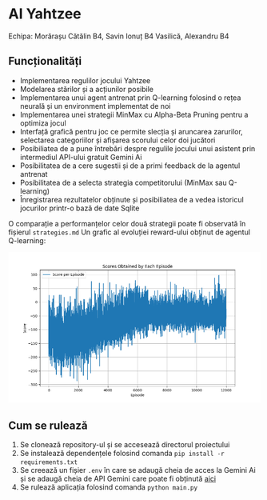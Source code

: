 # AI Yahtzee
 Echipa: Morărașu Cătălin B4, Savin Ionuț B4 Vasilică, Alexandru B4
 
## Funcționalități

- Implementarea regulilor jocului Yahtzee
- Modelarea stărilor și a acțiunilor posibile
- Implementarea unui agent antrenat prin Q-learning folosind o rețea neurală și un environment implementat de noi
- Implementarea unei strategii MinMax cu Alpha-Beta Pruning pentru a optimiza jocul
- Interfață grafică pentru joc ce permite slecția și aruncarea zarurilor, selectarea categoriilor și afișarea scorului celor doi jucători
- Posibiliatea de a pune întrebări despre regulile jocului unui asistent prin intermediul API-ului gratuit Gemini Ai
- Posibilitatea de a cere sugestii și de a primi feedback de la agentul antrenat
- Posibilitatea de a selecta strategia competitorului (MinMax sau Q-learning)
- Înregistrarea rezultatelor obținute și posibiliatea de a vedea istoricul jocurilor printr-o bază de date Sqlite

O comparație a performanțelor celor două strategii poate fi observată în fișierul `strategies.md`
Un grafic al evoluției reward-ului obținut de  agentul Q-learning:

![Q-learning](chart.png)
## Cum se rulează

1. Se clonează repository-ul și se accesează directorul proiectului
2. Se instalează dependențele folosind comanda `pip install -r requirements.txt`
3. Se creează un fișier `.env` în care se adaugă cheia de acces la Gemini Ai și se adaugă cheia de API Gemini care poate fi obținută [aici](https://aistudio.google.com/app/apikey)
4. Se rulează aplicația folosind comanda `python main.py`